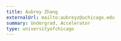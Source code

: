 ```yaml
---
title: Aubrey Zhang
externalUrl: mailto:aubreyz@uchicago.edu
summary: Undergrad, Accelerator
type: universityofchicago
---
```

